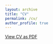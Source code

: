 ```yaml
---
layout: archive
title: "CV"
permalink: /cv/
author_profile: true
---
```


<div class="cv-download-links">
  <a href="{{ base_path }}/files/resume_varun_rayamajhi.pdf" class="btn btn--primary">View CV as PDF</a>
</div>
